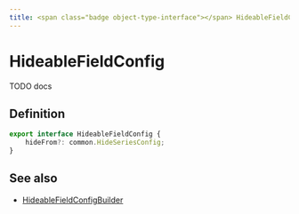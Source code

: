 ```yaml
---
title: <span class="badge object-type-interface"></span> HideableFieldConfig
---
```

# <span class="badge object-type-interface"></span> HideableFieldConfig

TODO docs

## Definition

```typescript
export interface HideableFieldConfig {
	hideFrom?: common.HideSeriesConfig;
}

```
## See also

 * <span class="badge builder"></span> [HideableFieldConfigBuilder](./builder-HideableFieldConfigBuilder.md)
